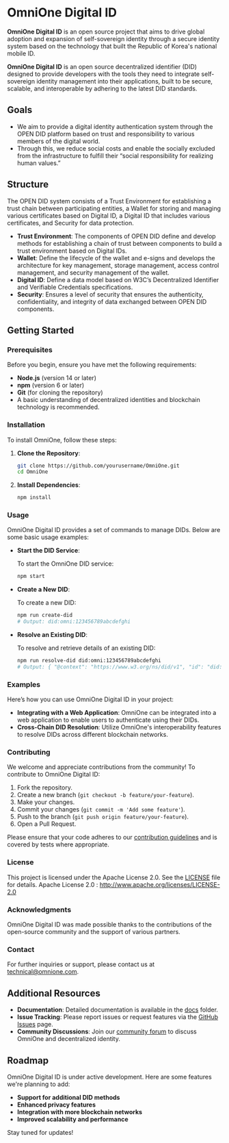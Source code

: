 # OmniOne Digital ID

**OmniOne Digital ID** is an open source project that aims to drive global adoption and expansion of self-sovereign identity through a secure identity system based on the technology that built the Republic of Korea's national mobile ID.

**OmniOne Digital ID** is an open source decentralized identifier (DID) designed to provide developers with the tools they need to integrate self-sovereign identity management into their applications, built to be secure, scalable, and interoperable by adhering to the latest DID standards.

## Goals

- We aim to provide a digital identity authentication system through the OPEN DID platform based on trust and responsibility to various members of the digital world.
- Through this, we reduce social costs and enable the socially excluded from the infrastructure to fulfill their “social responsibility for realizing human values.”

## Structure
The OPEN DID system consists of a Trust Environment for establishing a trust chain between participating entities, a Wallet for storing and managing various certificates based on Digital ID, a Digital ID that includes various certificates, and Security for data protection.

- **Trust Environment**: The components of OPEN DID define and develop methods for establishing a chain of trust between components to build a trust environment based on Digital IDs.
- **Wallet**: Define the lifecycle of the wallet and e-signs and develops the architecture for key management, storage management, access control management, and security management of the wallet.
- **Digital ID**: Define a data model based on W3C’s Decentralized Identifier and Verifiable Credentials specifications.
- **Security**: Ensures a level of security that ensures the authenticity, confidentiality, and integrity of data exchanged between OPEN DID components.

## Getting Started

### Prerequisites

Before you begin, ensure you have met the following requirements:

- **Node.js** (version 14 or later)
- **npm** (version 6 or later)
- **Git** (for cloning the repository)
- A basic understanding of decentralized identities and blockchain technology is recommended.

### Installation

To install OmniOne, follow these steps:

1. **Clone the Repository**:

    ```bash
    git clone https://github.com/yourusername/OmniOne.git
    cd OmniOne
    ```

2. **Install Dependencies**:

    ```bash
    npm install
    ```

### Usage

OmniOne Digital ID provides a set of commands to manage DIDs. Below are some basic usage examples:

- **Start the DID Service**:

    To start the OmniOne DID service:

    ```bash
    npm start
    ```

- **Create a New DID**:

    To create a new DID:

    ```bash
    npm run create-did
    # Output: did:omni:123456789abcdefghi
    ```

- **Resolve an Existing DID**:

    To resolve and retrieve details of an existing DID:

    ```bash
    npm run resolve-did did:omni:123456789abcdefghi
    # Output: { "@context": "https://www.w3.org/ns/did/v1", "id": "did:omni:123456789abcdefghi", ... }
    ```

### Examples

Here’s how you can use OmniOne Digital ID in your project:

- **Integrating with a Web Application**: OmniOne can be integrated into a web application to enable users to authenticate using their DIDs.
- **Cross-Chain DID Resolution**: Utilize OmniOne's interoperability features to resolve DIDs across different blockchain networks.

### Contributing

We welcome and appreciate contributions from the community! To contribute to OmniOne Digital ID:

1. Fork the repository.
2. Create a new branch (`git checkout -b feature/your-feature`).
3. Make your changes.
4. Commit your changes (`git commit -m 'Add some feature'`).
5. Push to the branch (`git push origin feature/your-feature`).
6. Open a Pull Request.

Please ensure that your code adheres to our [contribution guidelines](CONTRIBUTING.md) and is covered by tests where appropriate.

### License

This project is licensed under the Apache License 2.0. See the [LICENSE](LICENSE) file for details.
Apache License 2.0 : http://www.apache.org/licenses/LICENSE-2.0


### Acknowledgments

OmniOne Digital ID was made possible thanks to the contributions of the open-source community and the support of various partners.

### Contact

For further inquiries or support, please contact us at [technical@omnione.com](mailto:technical@omnione.net).

## Additional Resources

- **Documentation**: Detailed documentation is available in the [docs](docs) folder.
- **Issue Tracking**: Please report issues or request features via the [GitHub Issues](https://github.com/yourusername/OmniOne/issues) page.
- **Community Discussions**: Join our [community forum](https://opendid.omnione.net/community) to discuss OmniOne and decentralized identity.

## Roadmap

OmniOne Digital ID is under active development. Here are some features we're planning to add:

- **Support for additional DID methods**
- **Enhanced privacy features**
- **Integration with more blockchain networks**
- **Improved scalability and performance**

Stay tuned for updates!


